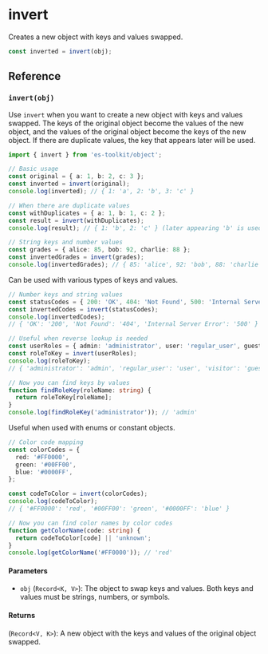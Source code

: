 # invert

Creates a new object with keys and values swapped.

```typescript
const inverted = invert(obj);
```

## Reference

### `invert(obj)`

Use `invert` when you want to create a new object with keys and values swapped. The keys of the original object become the values of the new object, and the values of the original object become the keys of the new object. If there are duplicate values, the key that appears later will be used.

```typescript
import { invert } from 'es-toolkit/object';

// Basic usage
const original = { a: 1, b: 2, c: 3 };
const inverted = invert(original);
console.log(inverted); // { 1: 'a', 2: 'b', 3: 'c' }

// When there are duplicate values
const withDuplicates = { a: 1, b: 1, c: 2 };
const result = invert(withDuplicates);
console.log(result); // { 1: 'b', 2: 'c' } (later appearing 'b' is used as the value for key 1)

// String keys and number values
const grades = { alice: 85, bob: 92, charlie: 88 };
const invertedGrades = invert(grades);
console.log(invertedGrades); // { 85: 'alice', 92: 'bob', 88: 'charlie' }
```

Can be used with various types of keys and values.

```typescript
// Number keys and string values
const statusCodes = { 200: 'OK', 404: 'Not Found', 500: 'Internal Server Error' };
const invertedCodes = invert(statusCodes);
console.log(invertedCodes);
// { 'OK': '200', 'Not Found': '404', 'Internal Server Error': '500' }

// Useful when reverse lookup is needed
const userRoles = { admin: 'administrator', user: 'regular_user', guest: 'visitor' };
const roleToKey = invert(userRoles);
console.log(roleToKey);
// { 'administrator': 'admin', 'regular_user': 'user', 'visitor': 'guest' }

// Now you can find keys by values
function findRoleKey(roleName: string) {
  return roleToKey[roleName];
}
console.log(findRoleKey('administrator')); // 'admin'
```

Useful when used with enums or constant objects.

```typescript
// Color code mapping
const colorCodes = {
  red: '#FF0000',
  green: '#00FF00',
  blue: '#0000FF',
};

const codeToColor = invert(colorCodes);
console.log(codeToColor);
// { '#FF0000': 'red', '#00FF00': 'green', '#0000FF': 'blue' }

// Now you can find color names by color codes
function getColorName(code: string) {
  return codeToColor[code] || 'unknown';
}
console.log(getColorName('#FF0000')); // 'red'
```

#### Parameters

- `obj` (`Record<K, V>`): The object to swap keys and values. Both keys and values must be strings, numbers, or symbols.

#### Returns

(`Record<V, K>`): A new object with the keys and values of the original object swapped.
